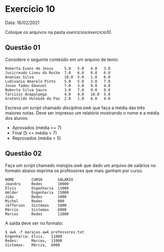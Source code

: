 # Exercício 10 

Data: 16/02/2021

Coloque os arquivos na pasta _exercicios/exercicio10_.

## Questão 01

Considere o seguinte conteúdo em um arquivo de texto:

```
Roberta Evans de Jesus     5.0   5.0   4.0   3.0
Jusicreudo Lineu da Rocha  7.0   6.0   8.0   6.0
Ananias Silva              10.0  5.0   1.0   6.0
Ludivania Amarelo Pinto    5.0   5.0   3.0   7.0
Jonas Tadeu Emanuel        7.0   3.0   9.0   4.0
Roberto Silva Sauro        3.0   7.0   9.0   9.0
Tarcisio Anapalpega        4.0   4.0   10.0  5.0
Gratenildo Hulmide da Paz  2.0   1.0   6.0   4.0
```

Escreva um _script_ chamado _disciplina.awk_ que faça a média das três maiores notas. Deve ser impresso um relatório mostrando o nome e a média dos alunos:

* Aprovados (média >= 7)
* Final (5 <= média < 7)
* Reprovados (média < 5)

## Questão 02

Faça um _script_ chamado _marajas.awk_ que dado um arquivo de salários no formato abaixo imprima os professores que mais ganham por curso.

```
NOME        CURSO       SALARIO
Jeandro     Redes       10000
Elvis       Engenharia  11000
Hélder      Engenharia  15000
João        Redes       1000
Michel      Redes       800
Jefferson   Sistemas    5000
Márcio      Sistemas    6000
Marcos      Redes       11000
```

A saída deve ser no formato:

```
$ awk -f marajas.awk professores.txt
Engenharia: Elvis,   11000
Redes:      Marcos,  11000
Sistemas:   Márcio,  6000
```
